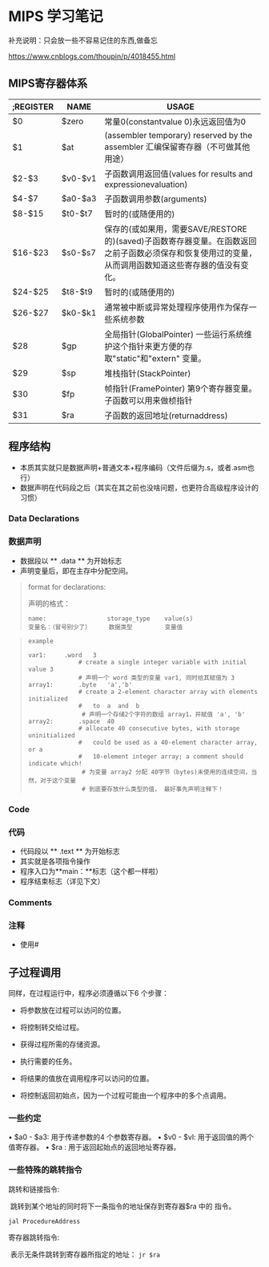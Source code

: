 # MIPS 学习笔记

补充说明：只会放一些不容易记住的东西,做备忘

https://www.cnblogs.com/thoupin/p/4018455.html

## MIPS寄存器体系

| ;REGISTER | NAME      | USAGE                                    |
| --------- | --------- | ---------------------------------------- |
| \$0       | \$zero    | 常量0(constantvalue 0)永远返回值为0              |
| \$1       | \$at      | (assembler temporary) reserved by the assembler 汇编保留寄存器（不可做其他用途） |
| \$2-\$3   | \$v0-\$v1 | 子函数调用返回值(values for results and expressionevaluation) |
| \$4-\$7   | \$a0-\$a3 | 子函数调用参数(arguments)                       |
| \$8-\$15  | \$t0-\$t7 | 暂时的(或随便用的)                               |
| \$16-\$23 | \$s0-\$s7 | 保存的(或如果用，需要SAVE/RESTORE的)(saved)子函数寄存器变量。在函数返回之前子函数必须保存和恢复使用过的变量，从而调用函数知道这些寄存器的值没有变化。 |
| \$24-\$25 | \$t8-\$t9 | 暂时的(或随便用的)                               |
| \$26-\$27 | \$k0-\$k1 | 通常被中断或异常处理程序使用作为保存一些系统参数                 |
| \$28      | \$gp      | 全局指针(GlobalPointer) 一些运行系统维护这个指针来更方便的存取"static"和"extern" 变量。 |
| \$29      | \$sp      | 堆栈指针(StackPointer)                       |
| \$30      | \$fp      | 帧指针(FramePointer) 第9个寄存器变量。子函数可以用来做桢指针   |
| \$31      | \$ra      | 子函数的返回地址(returnaddress)                  |



## 程序结构

- 本质其实就只是数据声明+普通文本+程序编码（文件后缀为.s，或者.asm也行）
- 数据声明在代码段之后（其实在其之前也没啥问题，也更符合高级程序设计的习惯）

### Data Declarations
### 数据声明

- 数据段以 **  .data ** 为开始标志
- 声明变量后，即在主存中分配空间。

> format for declarations:
>
> 声明的格式：
> ```
> name:	                storage_type	value(s)	
> 变量名：（冒号别少了）     数据类型         变量值     
> ```

> ```
> example
> 	
> var1:		.word	3	
> 				# create a single integer variable with initial value 3
> 				# 声明一个 word 类型的变量 var1, 同时给其赋值为 3
> array1:		.byte	'a','b'	
> 				# create a 2-element character array with elements initialized
> 				#   to  a  and  b
> 　　　　　　　　　# 声明一个存储2个字符的数组 array1，并赋值 'a', 'b'
> array2:		.space	40	
> 				# allocate 40 consecutive bytes, with storage uninitialized
> 				#   could be used as a 40-element character array, or a
> 				#   10-element integer array; a comment should indicate which!	
> 　　　　　　　　　# 为变量 array2 分配 40字节（bytes)未使用的连续空间，当然，对于这个变量
> 　　　　　　　　　# 到底要存放什么类型的值， 最好事先声明注释下！
> ```



### Code

### 代码

- 代码段以 **  .text ** 为开始标志
- 其实就是各项指令操作
- 程序入口为**main：**标志（这个都一样啦）
- 程序结束标志（详见下文）

### Comments
### 注释

- 使用#






## 子过程调用

同样，在过程运行中，程序必须遵循以下6 个步骤：

- 将参数放在过程可以访问的位置。


- 将控制转交给过程。
-  获得过程所需的存储资源。
-  执行需要的任务。
-  将结果的值放在调用程序可以访问的位置。
-  将控制返回初始点，因为一个过程可能由一个程序中的多个点调用。

### 一些约定

• \$a0 - \$a3: 用于传递参数的4 个参数寄存器。
• \$v0 - \$vl: 用于返回值的两个值寄存器。
• \$ra : 用于返回起始点的返回地址寄存器。

### 一些特殊的跳转指令

跳转和链接指令:

​	跳转到某个地址的同时将下一条指令的地址保存到寄存器$ra 中的
指令。

`jal ProcedureAddress`

寄存器跳转指令:

​	表示无条件跳转到寄存器所指定的地址：
`jr $ra`



